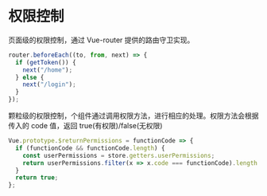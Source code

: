# 权限控制

页面级的权限控制，通过 Vue-router 提供的路由守卫实现。

```js
router.beforeEach((to, from, next) => {
  if (getToken()) {
    next("/home");
  } else {
    next("/login");
  }
});
```

颗粒级的权限控制，个组件通过调用权限方法，进行相应的处理。权限方法会根据传入的 code 值，返回 true(有权限)/false(无权限)

```js
Vue.prototype.$returnPermissions = functionCode => {
  if (functionCode && functionCode.length) {
    const userPermissions = store.getters.userPermissions;
    return userPermissions.filter(x => x.code === functionCode).length > 0;
  }
  return true;
};
```
